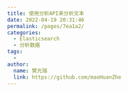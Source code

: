```yaml
---
title: 使用分析API来分析文本
date: 2022-04-19 20:31:46
permalink: /pages/7ea1a2/
categories:
  - Elasticsearch
  - 分析数据
tags:
  - 
author: 
  name: 樊光瑞
  link: https://github.com/maoHuanZhe
---
```


